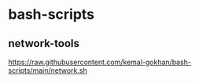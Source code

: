 # bash-scripts

## network-tools
https://raw.githubusercontent.com/kemal-gokhan/bash-scripts/main/network.sh
